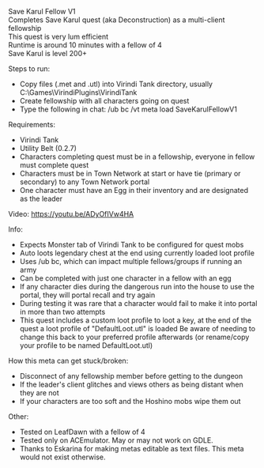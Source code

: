 Save Karul Fellow V1  
Completes Save Karul quest (aka Deconstruction) as a multi-client fellowship  
This quest is very lum efficient  
Runtime is around 10 minutes with a fellow of 4  
Save Karul is level 200+  

Steps to run:
- Copy files (.met and .utl) into Virindi Tank directory, usually C:\Games\VirindiPlugins\VirindiTank
- Create fellowship with all characters going on quest
- Type the following in chat: /ub bc /vt meta load SaveKarulFellowV1

Requirements:
- Virindi Tank
- Utility Belt (0.2.7)
- Characters completing quest must be in a fellowship, everyone in fellow must complete quest
- Characters must be in Town Network at start or have tie (primary or secondary) to any Town Network portal
- One character must have an Egg in their inventory and are designated as the leader

Video: https://youtu.be/ADyOfIVw4HA

Info:
- Expects Monster tab of Virindi Tank to be configured for quest mobs
- Auto loots legendary chest at the end using currently loaded loot profile
- Uses /ub bc, which can impact multiple fellows/groups if running an army
- Can be completed with just one character in a fellow with an egg
- If any character dies during the dangerous run into the house to use the portal, they will portal recall and try again
- During testing it was rare that a character would fail to make it into portal in more than two attempts
- This quest includes a custom loot profile to loot a key, at the end of the quest a loot profile of "DefaultLoot.utl" is loaded
Be aware of needing to change this back to your preferred profile afterwards (or rename/copy your profile to be named DefaultLoot.utl)


How this meta can get stuck/broken:
- Disconnect of any fellowship member before getting to the dungeon
- If the leader's client glitches and views others as being distant when they are not
- If your characters are too soft and the Hoshino mobs wipe them out

Other:
- Tested on LeafDawn with a fellow of 4
- Tested only on ACEmulator.  May or may not work on GDLE.
- Thanks to Eskarina for making metas editable as text files.   This meta would not exist otherwise.